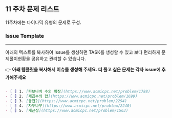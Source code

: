 
## 11 주차 문제 리스트

11주차에는 다이나믹 유형의 문제로 구성.

### Issue Template

---

아래의 텍스트를 복사하여 Issue를 생성하면 TASK를 생성할 수 있고 보다 편리하게 문제풀이현황을 공유하고 관리할 수 있습니다.

👉 **아래 템플릿을 복사해서 이슈를 생성해 주세요. 더 풀고 싶은 문제는 각자 issue에 추가해주세요**

```markdown

- [ ] 1. [파보나치 수의 확장](https://www.acmicpc.net/problem/1788)
- [ ] 2. [제곱수의 합](https://www.acmicpc.net/problem/1699)
- [ ] 3. [동전2](https://www.acmicpc.net/problem/2294)
- [ ] 4. [자두나무](https://www.acmicpc.net/problem/2240)
- [ ] 5. [개근상](https://www.acmicpc.net/problem/1563)

```